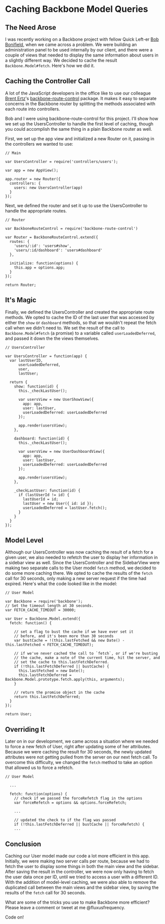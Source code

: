 # Caching Backbone Model Queries

## The Need Arose
I was recently working on a Backbone project with fellow Quick Left-er
[Bob Bonifield](https://twitter.com/bbonifield), when we came across
a problem. We were building an administration panel to be used
internally by our client, and there were a couple of views that needed
to display the same information about users in a slightly different way.
We decided to cache the result `Backbone.Model#fetch`. Here's how we did
it.

## Caching the Controller Call

A lot of the JavaScript developers in the office like to use our
colleague [Brent Ertz](https://twitter.com/brentertz)'s
[backbone-route-control](https://www.npmjs.org/package/backbone-route-control)
package. It makes it easy to separate concerns in the Backbone router
by splitting the methods associated with each route into controllers.

Bob and I were using backbone-route-control for this project. I'll show how we set up the UsersController to handle the first level of caching, though you could accomplish the same thing in a plain Backbone router as well.

First, we set up the app view and initialized a new Router on it,
passing in the controllers we wanted to use:

```
// Main

var UsersController = require('controllers/users');

var app = new AppView();

app.router = new Router({
  controllers: {
    users: new UsersController(app)
  }
});
```

Next, we defined the router and set it up to use the UsersController to
handle the appropriate routes.

```
// Router

var BackboneRouteControl = require('backbone-route-control')

var Router = BackboneRouteControl.extend({
  routes: {
    'users/:id': 'users#show',
    'users/:id/dashboard': 'users#dashboard'
  },

  initialize: function(options) {
    this.app = options.app;
  }
});

return Router;
```

## It's Magic

Finally, we defined the UsersController and created the appropriate
route methods. We opted to cache the ID of the last user that was
accessed by either the `show` or `dashboard` methods, so that we wouldn't
repeat the fetch call when we didn't need to. We set the result of the
call to `Backbone.Model#fetch` (a promise) to a variable called `userLoadedDeferred`, and passed it down the the views themselves.

```
// UsersController

var UsersController = function(app) {
  var lastUserID,
      userLoadedDeferred,
      user,
      lastUser;

  return {
    show: function(id) {
      this._checkLastUser();

      var usersView = new UserShowView({
        app: app,
        user: lastUser,
        userLoadedDeferred: userLoadedDeferred
      });

      app.render(usersView);
    },

    dashboard: function(id) {
      this._checkLastUser();

      var usersView = new UserDashboardView({
        app: app,
        user: lastUser,
        userLoadedDeferred: userLoadedDeferred
      });

      app.render(usersView);
    },

    _checkLastUser: function(id) {
      if (lastUserId != id) {
        lastUserId = id;
        lastUser = new User({ id: id });
        userLoadedDeferred = lastUser.fetch();
      }
    }
  }
});

```

## Model Level

Although our UsersController was now caching the result of a fetch for
a given user, we also needed to refetch the user to display her
information in a sidebar view as well. Since the UsersController
and the SidebarView were making two separate calls to the User model
`fetch` method, we decided to do some more caching there. We opted to
cache the results of the `fetch` call for 30 seconds, only making a new
server request if the time had expired. Here's what the code
looked like in the model:

```
// User Model

var Backbone = require('backbone');
// Set the timeout length at 30 seconds.
var FETCH_CACHE_TIMEOUT = 30000;

var User = Backbone.Model.extend({
  fetch: function() {

    // set a flag to bust the cache if we have ever set it
    // before, and it's been more than 30 seconds
    var bustCache = !(this.lastFetched && new Date() - this.lastFetched < FETCH_CACHE_TIMEOUT);

    // if we've never cached the call to `fetch`, or if we're busting
    // the cache, make a note of the current time, hit the server, and
    // set the cache to this.lastFetchDeferred.
    if (!this.lastFetchDeferred || bustCache) {
      this.lastFetched = new Date();
      this.lastFetchDeferred = Backbone.Model.prototype.fetch.apply(this, arguments);
    }

    // return the promise object in the cache
    return this.lastFetchDeferred;
  }
});

return User;

```

## Overriding It

Later on in our development, we came across a situation where we needed
to force a new fetch of User, right after updating some of her
attributes. Because we were caching the result for 30 seconds, the newly
updated attributes were not getting pulled from the server on our next
fetch call. To overcome this difficulty, we changed the `fetch` method
to take an option that allowed us to force a refetch.

```
// User Model

  ...

  fetch: function(options) {
    // check if we passed the forceRefetch flag in the options
    var forceRefetch = options && options.forceRefetch;

    ...

    // updated the check to if the flag was passed
    if (!this.lastFetchDeferred || bustCache || forceRefetch) {
    ...
```

## Conclusion

Caching our User model made our code a lot more efficient in this app.
Initially, we were making _two_ server calls per route, because we had
to fetch the user to display some things in both the main view and the
sidebar. After saving the result in the controller, we were now only
having to fetch the user data once per ID, until we tried to access
a user with a different ID. With the addition of model-level caching, we
were also able to remove the duplicated call between the main views and
the sidebar view, by saving the results of the `fetch` call for 30
seconds.

What are some of the tricks you use to make Backbone more efficient?
Please leave a comment or tweet at me @fluxusfrequency.

Code on!

